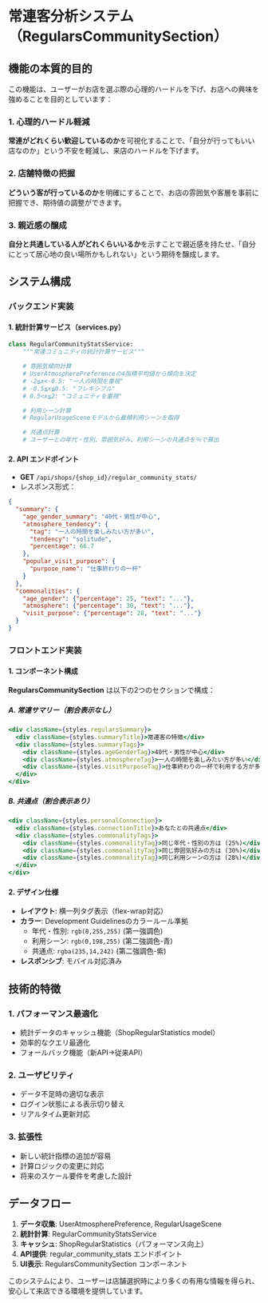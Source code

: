 # 常連客分析システム（RegularsCommunitySection）

## 機能の本質的目的

この機能は、ユーザーがお店を選ぶ際の心理的ハードルを下げ、お店への興味を強めることを目的としています：

### 1. 心理的ハードル軽減
**常連がどれくらい歓迎しているのか**を可視化することで、「自分が行ってもいい店なのか」という不安を軽減し、来店のハードルを下げます。

### 2. 店舗特徴の把握
**どういう客が行っているのか**を明確にすることで、お店の雰囲気や客層を事前に把握でき、期待値の調整ができます。

### 3. 親近感の醸成
**自分と共通している人がどれくらいいるか**を示すことで親近感を持たせ、「自分にとって居心地の良い場所かもしれない」という期待を醸成します。

## システム構成

### バックエンド実装

#### 1. 統計計算サービス（services.py）
```python
class RegularCommunityStatsService:
    """常連コミュニティの統計計算サービス"""

    # 雰囲気傾向計算
    # UserAtmospherePreferenceの4指標平均値から傾向を決定
    # -2≦x<-0.5: "一人の時間を重視"
    # -0.5≦x≦0.5: "フレキシブル"
    # 0.5<x≦2: "コミュニティを重視"

    # 利用シーン計算
    # RegularUsageSceneモデルから最頻利用シーンを取得

    # 共通点計算
    # ユーザーとの年代・性別、雰囲気好み、利用シーンの共通点を％で算出
```

#### 2. API エンドポイント
- **GET** `/api/shops/{shop_id}/regular_community_stats/`
- レスポンス形式：
```json
{
  "summary": {
    "age_gender_summary": "40代・男性が中心",
    "atmosphere_tendency": {
      "tag": "一人の時間を楽しみたい方が多い",
      "tendency": "solitude",
      "percentage": 66.7
    },
    "popular_visit_purpose": {
      "purpose_name": "仕事終わりの一杯"
    }
  },
  "commonalities": {
    "age_gender": {"percentage": 25, "text": "..."},
    "atmosphere": {"percentage": 30, "text": "..."},
    "visit_purpose": {"percentage": 28, "text": "..."}
  }
}
```

### フロントエンド実装

#### 1. コンポーネント構成
**RegularsCommunitySection** は以下の2つのセクションで構成：

##### A. 常連サマリー（割合表示なし）
```jsx
<div className={styles.regularsSummary}>
  <div className={styles.summaryTitle}>常連客の特徴</div>
  <div className={styles.summaryTags}>
    <div className={styles.ageGenderTag}>40代・男性が中心</div>
    <div className={styles.atmosphereTag}>一人の時間を楽しみたい方が多い</div>
    <div className={styles.visitPurposeTag}>仕事終わりの一杯で利用する方が多いです</div>
  </div>
</div>
```

##### B. 共通点（割合表示あり）
```jsx
<div className={styles.personalConnection}>
  <div className={styles.connectionTitle}>あなたとの共通点</div>
  <div className={styles.commonalityTags}>
    <div className={styles.commonalityTag}>同じ年代・性別の方は (25%)</div>
    <div className={styles.commonalityTag}>同じ雰囲気好みの方は (30%)</div>
    <div className={styles.commonalityTag}>同じ利用シーンの方は (28%)</div>
  </div>
</div>
```

#### 2. デザイン仕様
- **レイアウト**: 横一列タグ表示（flex-wrap対応）
- **カラー**: Development Guidelinesのカラールール準拠
  - 年代・性別: `rgb(0,255,255)` (第一強調色)
  - 利用シーン: `rgb(0,198,255)` (第二強調色-青)
  - 共通点: `rgba(235,14,242)` (第二強調色-紫)
- **レスポンシブ**: モバイル対応済み

## 技術的特徴

### 1. パフォーマンス最適化
- 統計データのキャッシュ機能（ShopRegularStatistics model）
- 効率的なクエリ最適化
- フォールバック機能（新API→従来API）

### 2. ユーザビリティ
- データ不足時の適切な表示
- ログイン状態による表示切り替え
- リアルタイム更新対応

### 3. 拡張性
- 新しい統計指標の追加が容易
- 計算ロジックの変更に対応
- 将来のスケール要件を考慮した設計

## データフロー

1. **データ収集**: UserAtmospherePreference, RegularUsageScene
2. **統計計算**: RegularCommunityStatsService
3. **キャッシュ**: ShopRegularStatistics（パフォーマンス向上）
4. **API提供**: regular_community_stats エンドポイント
5. **UI表示**: RegularsCommunitySection コンポーネント

このシステムにより、ユーザーは店舗選択時により多くの有用な情報を得られ、安心して来店できる環境を提供しています。

